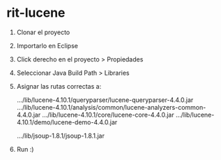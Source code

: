 rit-lucene
==========

1) Clonar el proyecto

2) Importarlo en Eclipse

3) Click derecho en el proyecto > Propiedades

4) Seleccionar Java Build Path > Libraries

5) Asignar las rutas correctas a:
	
	.../lib/lucene-4.10.1/queryparser/lucene-queryparser-4.4.0.jar
	.../lib/lucene-4.10.1/analysis/common/lucene-analyzers-common-4.4.0.jar
	.../lib/lucene-4.10.1/core/lucene-core-4.4.0.jar
	.../lib/lucene-4.10.1/demo/lucene-demo-4.4.0.jar
	
	.../lib/jsoup-1.8.1/jsoup-1.8.1.jar

6) Run :)
